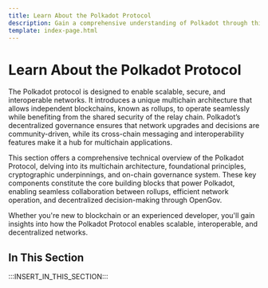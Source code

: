 ```yaml
---
title: Learn About the Polkadot Protocol
description: Gain a comprehensive understanding of Polkadot through this technical overview, exploring its architecture, fundamental concepts, and essential components.
template: index-page.html
---
```


# Learn About the Polkadot Protocol

The Polkadot protocol is designed to enable scalable, secure, and interoperable networks. It introduces a unique multichain architecture that allows independent blockchains, known as rollups, to operate seamlessly while benefiting from the shared security of the relay chain. Polkadot’s decentralized governance ensures that network upgrades and decisions are community-driven, while its cross-chain messaging and interoperability features make it a hub for multichain applications.

This section offers a comprehensive technical overview of the Polkadot Protocol, delving into its multichain architecture, foundational principles, cryptographic underpinnings, and on-chain governance system. These key components constitute the core building blocks that power Polkadot, enabling seamless collaboration between rollups, efficient network operation, and decentralized decision-making through OpenGov. 

Whether you're new to blockchain or an experienced developer, you'll gain insights into how the Polkadot Protocol enables scalable, interoperable, and decentralized networks.

## In This Section

:::INSERT_IN_THIS_SECTION:::
